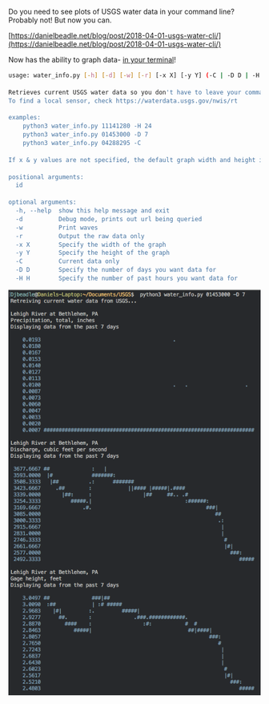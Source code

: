 Do you need to see plots of USGS water data in your command line? Probably not! But now you can.

[https://danielbeadle.net/blog/post/2018-04-01-usgs-water-cli/](https://danielbeadle.net/blog/post/2018-04-01-usgs-water-cli/)


Now has the ability to graph data- [in your terminal](https://github.com/imh/hipsterplot)!

~~~bash
usage: water_info.py [-h] [-d] [-w] [-r] [-x X] [-y Y] (-C | -D D | -H H) id

Retrieves current USGS water data so you don't have to leave your command line.
To find a local sensor, check https://waterdata.usgs.gov/nwis/rt

examples:
    python3 water_info.py 11141280 -H 24
    python3 water_info.py 01453000 -D 7
    python3 water_info.py 04288295 -C

If x & y values are not specified, the default graph width and height is 70 and 15

positional arguments:
  id

optional arguments:
  -h, --help  show this help message and exit
  -d          Debug mode, prints out url being queried
  -w          Print waves
  -r          Output the raw data only
  -x X        Specify the width of the graph
  -y Y        Specify the height of the graph
  -C          Current data only
  -D D        Specify the number of days you want data for
  -H H        Specify the number of past hours you want data for
  ~~~

![image](images/example.png)